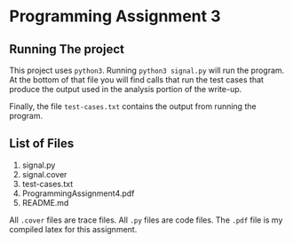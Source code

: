 # Programming Assignment 3

## Running The project

This project uses `python3`. Running `python3 signal.py` will run the program. At the bottom of that file you will find calls that run the test cases that produce the output used in the analysis portion of the write-up.

Finally, the file `test-cases.txt` contains the output from running the program.

## List of Files

1. signal.py
2. signal.cover
3. test-cases.txt
4. ProgrammingAssignment4.pdf
5. README.md

All `.cover` files are trace files. All `.py` files are code files. The `.pdf` file is my compiled latex for this assignment.
